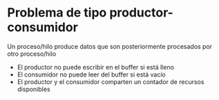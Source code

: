 # Problema de tipo productor-consumidor

Un proceso/hilo produce datos que son posteriormente procesados por otro proceso/hilo

- El productor no puede escribir en el buffer si está lleno
- El consumidor no puede leer del buffer si está vacío
- El productor y el consumidor comparten un contador de recursos disponibles